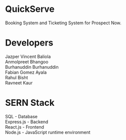 # QuickServe
Booking System and Ticketing System for Prospect Now.

# Developers
Jazper Vincent Baliola <br/>
Anmolpreet Bhangoo <br/>
Burhanuddin Burhanuddin <br/>
Fabian Gomez Ayala <br/>
Rahul Bisht <br/>
Ravneet Kaur <br/>

# SERN Stack
SQL - Database <br/>
Express.js - Backend <br/>
React.js - Frontend <br/>
Node.js - JavaScript runtime environment <br/>
